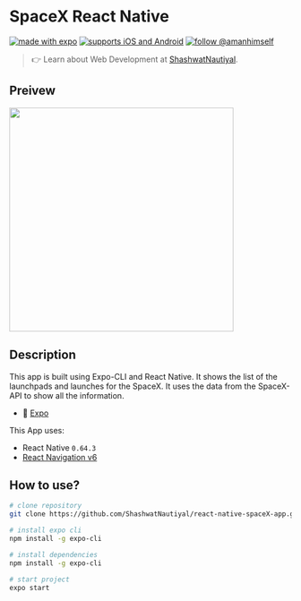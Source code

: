 # SpaceX React Native 

[![made with expo](https://img.shields.io/badge/MADE%20WITH%20EXPO-000.svg?style=for-the-badge&logo=expo&labelColor=4630eb&logoWidth=20)](https://github.com/expo/expo) [![supports iOS and Android](https://img.shields.io/badge/Platforms-Native-4630EB.svg?style=for-the-badge&logo=EXPO&labelColor=000&logoColor=fff)](https://github.com/expo/expo) [![follow @amanhimself](https://img.shields.io/twitter/follow/shashwatnauti.svg?style=for-the-badge&logo=TWITTER&logoColor=FFFFFF&labelColor=00aced&logoWidth=20&color=lightgray)](https://twitter.com/shashwatnauti)

<blockquote>

👉 Learn about Web Development at [ShashwatNautiyal](https://github.com/ShashwatNautiyal/).

</blockquote>

## Preivew
<img src="https://github.com/ShashwatNautiyal/react-native-spaceX-app/blob/master/app.gif?raw=true" width="400"/>

## Description
This app is built using Expo-CLI and React Native. It shows the list of the launchpads and launches for the SpaceX. It uses the data from the SpaceX-API to show all the information.


- 🐙 [Expo](https://expo.dev/@shashwatnautiyal/Medbikri-SpaceX-APP?serviceType=classic&distribution=expo-go)

This App uses:

- React Native `0.64.3`
- [React Navigation v6](https://reactnavigation.org/)



## How to use?

``` bash
# clone repository
git clone https://github.com/ShashwatNautiyal/react-native-spaceX-app.git
```

```bash
# install expo cli
npm install -g expo-cli
```

```bash
# install dependencies
npm install -g expo-cli
```

```bash
# start project
expo start
```
